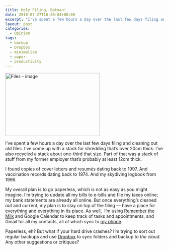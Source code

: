 ```yaml
---
title: Holy Filing, Batman!
date: 2010-07-27T16:30:04+00:00
excerpt: "I've spent a few hours a day over the last few days filing and cleaning out old files. I've come up with a stack for shredding that’s over 20cm thick."
layout: post
categories:
  - Opinion
tags:
  - backup
  - Dropbox
  - minimalism
  - paper
  - productivity
---
```

<img class="alignleft size-full wp-image-1356" title="Files" src="https://dv8b8dkxht4vb.cloudfront.net/img/files.jpg" alt="Files - image" width="300" height="200">

I&#8217;ve spent a few hours a day over the last few days filing and cleaning out old files. I&#8217;ve come up with a stack for shredding that’s over 20cm thick. I&#8217;ve also recycled a stack about one-third that size. Part of that was a stack of stuff from my former employer that’s probably at least 12cm thick.

I found copies of cover letters and resumés dating back to 1997. And vaccination records dating back to 1974. And my skydiving logbook from 1996.

My overall plan is to go paperless, which is not as easy as you might imagine. I’m trying to update all my bills to e-bills and file my taxes online; my bank statements are already all online. But once everything’s cleaned out and current, my plan is to stay on top of the filing — have a place for everything and everything in its place. As well,  I’m using [Remember the Milk](http://www.rememberthemilk.com/) and Google Calendar to keep track of tasks and appointments, and Gmail for all my contacts, all of which sync to [my phone](http://www.motorola.com/Consumers/CA-EN/Consumer-Products-and-Services/Mobile-Phones/MOTO-Q-9c-CA-EN).

Paperless, eh? But what if your hard drive crashes? I&#8217;m trying to sort out regular backups and use [Dropbox](http://www.dropbox.com/) to sync folders and backup to _the cloud_. Any other suggestions or critiques?